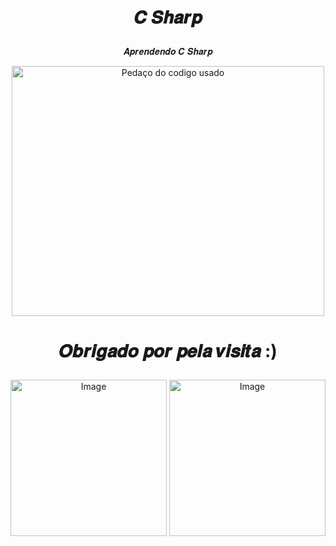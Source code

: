 # <p align="center"> 𝑪 𝑺𝒉𝒂𝒓𝒑
<p align="center">
𝑨𝒑𝒓𝒆𝒏𝒅𝒆𝒏𝒅𝒐 𝑪 𝑺𝒉𝒂𝒓𝒑

<p align="center">
<img src="https://user-images.githubusercontent.com/99884118/179220060-fbd61ac0-3a51-4333-9b35-09ab5d464e5d.png" alt="Pedaço do codigo usado" height="400" width="500" >
<p align="center">

#  <p align="center">𝑶𝒃𝒓𝒊𝒈𝒂𝒅𝒐 𝒑𝒐𝒓 𝒑𝒆𝒍𝒂 𝒗𝒊𝒔𝒊𝒕𝒂 :)
<p align="center">
  <img src="https://c.tenor.com/g9xLjl_4VjgAAAAd/purple-minion.gif" alt="Image" height="250" width="250" >
  <img src="https://i.pinimg.com/originals/cc/de/ae/ccdeaeca0802ebb29913baa78d004b12.gif" alt="Image" height="250" width="250" >
